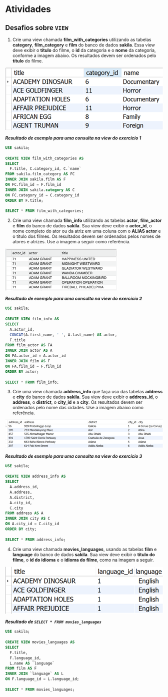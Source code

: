 # Atividades

## Desafios sobre `VIEW`

1. Crie uma view chamada **film_with_categories** utilizando as tabelas **category**, **film_category** e **film** do banco de dados **sakila**. Essa view deve exibir o **título** do filme, o **id** da categoria e o **nome** da categoria, conforme a imagem abaixo. Os resultados devem ser ordenados pelo **título** do filme.

![view do exercício 1](./images/1.png)

**_Resultado de exemplo para uma consulta na view do exercício 1_**

```sql
USE sakila;

CREATE VIEW film_with_categories AS
SELECT
  F.title, C.category_id, C.`name`
FROM sakila.film_category AS FC
INNER JOIN sakila.film AS F
ON FC.film_id = F.film_id
INNER JOIN sakila.category AS C
ON FC.category_id = C.category_id
ORDER BY F.title;

SELECT * FROM film_with_categories;
```

2. Crie uma view chamada **film_info** utilizando as tabelas **actor**, **film_actor** e **film** do banco de dados **sakila**. Sua view deve exibir o **actor_id**, o nome completo do ator ou da atriz em uma coluna com o **ALIAS actor** e o título dos filmes. Os resultados devem ser ordenados pelos nomes de atores e atrizes. Use a imagem a seguir como referência.

![view do exercício 2](./images/2.png)

**_Resultado de exemplo para uma consulta na view do exercício 2_**

```sql
USE sakila;

CREATE VIEW film_info AS
SELECT
  A.actor_id,
  CONCAT(A.first_name, ' ', A.last_name) AS actor,
  F.title
FROM film_actor AS FA
INNER JOIN actor AS A
ON FA.actor_id = A.actor_id
INNER JOIN film AS F
ON FA.film_id = F.film_id
ORDER BY actor;

SELECT * FROM film_info;
```

3. Crie uma view chamada **address_info** que faça uso das tabelas **address** e **city** do banco de dados **sakila**. Sua view deve exibir o **address_id**, o **address**, o **district**, o **city_id** e a **city**. Os resultados devem ser ordenados pelo nome das cidades. Use a imagem abaixo como referência.

![view do exercício 3](./images/3.png)

**_Resultado de exemplo para uma consulta na view do exercício 3_**

```sql
USE sakila;

CREATE VIEW address_info AS
SELECT
  A.address_id,
  A.address,
  A.district,
  A.city_id,
  C.city
FROM address AS A
INNER JOIN city AS C
ON A.city_id = C.city_id
ORDER BY city;

SELECT * FROM address_info;
```

4. Crie uma view chamada **movies_languages**, usando as tabelas **film** e **language** do banco de dados **sakila**. Sua view deve exibir o **título do filme**, o **id do idioma** e o **idioma do filme**, como na imagem a seguir.

![view do exercício 4](./images/4.png)

**_Resultado de `SELECT * FROM movies_languages`_**

```sql
USE sakila;

CREATE VIEW movies_languages AS
SELECT
  F.title,
  F.language_id,
  L.name AS `language`
FROM film AS F
INNER JOIN `language` AS L
ON F.language_id = L.language_id;

SELECT * FROM movies_languages;
```
